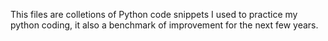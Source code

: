 This files are colletions of Python code snippets I used to practice my python coding, it also a benchmark of improvement for the next few years.

